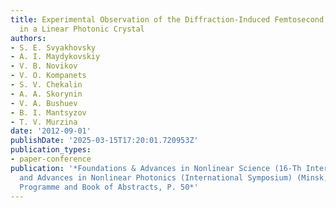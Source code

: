 ```yaml
---
title: Experimental Observation of the Diffraction-Induced Femtosecond Pulse Splitting
  in a Linear Photonic Crystal
authors:
- S. E. Svyakhovsky
- A. I. Maydykovskiy
- V. B. Novikov
- V. O. Kompanets
- S. V. Chekalin
- A. A. Skorynin
- V. A. Bushuev
- B. I. Mantsyzov
- T. V. Murzina
date: '2012-09-01'
publishDate: '2025-03-15T17:20:01.720953Z'
publication_types:
- paper-conference
publication: '*Foundations & Advances in Nonlinear Science (16-Th International Conference-school)
  and Advances in Nonlinear Photonics (International Symposium) (Minsk, Belarus, 2012).
  Programme and Book of Abstracts, P. 50*'
---
```

